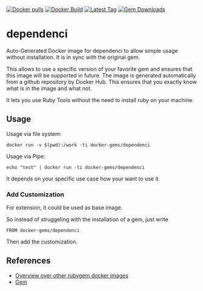 [![Docker pulls](https://img.shields.io/docker/pulls/rubygem/dependenci.svg)](https://hub.docker.com/r/rubygem/dependenci/)
[![Docker Build](https://img.shields.io/docker/automated/rubygem/dependenci.svg)](https://hub.docker.com/r/rubygem/dependenci/)
[![Latest Tag](https://img.shields.io/github/tag/docker-rubygem/dependenci.svg)](https://hub.docker.com/r/rubygem/dependenci/)
[![Gem Downloads](https://img.shields.io/gem/dt/dependenci.svg)](https://rubygems.org/gems/dependenci/)
# dependenci

Auto-Generated Docker image for dependenci to allow simple usage without installation.
It is in sync with the original gem.

This allows to use a specific version of your favorite gem and ensures that this image will be supported in future.
The image is generated automatically from a github repository by Docker Hub.
This ensures that you exactly know what is in the image and what not.

It lets you use Ruby Tools without the need to install ruby on your machine.

## Usage

Usage via file system:

`docker run -v $(pwd):/work -ti docker-gems/dependenci`

Usage via Pipe:

`echo "test" | docker run -ti docker-gems/dependenci`

It depends on your specific use case how your want to use it.

### Add Customization

For extension, it could be used as base image.

So instead of struggeling with the installation of a gem, just write

`FROM docker-gems/dependenci`

Then add the customization.

## References

 - [Overview over other rubygem docker images](https://github.com/thinkbot/docker-rubygem)
 - [Gem](https://rubygems.org/gems/dependenci/)
